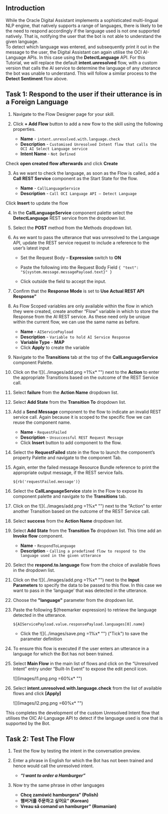 
## Introduction

While the Oracle Digital Assistant implements a sophisticated multi-lingual NLP engine, that natively supports a range of languages, there is likely to be the need to respond accordingly if the language used is not one supported natively.  That is, notifying the user that the bot is not able to understand the given language.	
To detect which language was entered, and subsequently print it out in the message to the user, the Digital Assistant can again utilise the OCI AI-Language APIs.  In this case using the **DetectLanguage** API.
For this Tutorial, we will replace the default **intent.unresolved** flow, with a custom version that calls the AI service to determine the language of any utterance the bot was unable to understand.
This will follow a similar process to the **Detect Sentiment** flow above.

## Task 1: Respond to the user if their utterance is in a Foreign Language


1. Navigate to the Flow Designer page for your skill.
	
2. Click **+ Add Flow** button to add a new flow to the skill using the following properties.

    *   **Name** - `intent.unresolved.with.language.check`
    *   **Description** - `Customised Unresolved Intent flow that calls the OCI AI Select Language service`
    *   **Intent Name** - `Not Defined`
    	

Check **open created flow afterwards** and click **Create**

			
3. As we want to check the language, as soon as the Flow is called, add a **Call REST Service** component as the Start State for the flow.

    *   **Name** - `CallLanguageService`
    *   **Description** - `Call OCI Language API – Detect Language`


Click **Insert** to update the flow
			
4. In the **CallLanguageService** component palette select the **DetectLanguage** REST service from the dropdown list.

	
5. Select the **POST** method from the Methods dropdown list.

	
6. As we want to pass the utterance that was unresolved to the Language API, update the REST service request to include a reference to the user’s latest input

	- Set the Request Body – **Expression** switch to **ON**

	- Paste the following into the Request Body Field
				```
            { "text": "${system.message.messagePayload.text}" }
            ```
			
	- Click outside the field to accept the input.

7. Confirm that the **Response Mode** is set to **Use Actual REST API Response"**

	
8. As Flow Scoped variables are only available within the flow in which they were created, create another “Flow” variable in which to store the Response from the AI REST service.  As these need only be unique within the current flow, we can use the same name as before.
    *   **Name** - `AIServicePayload`
    *   **Description** - `Variable to hold AI Service Response`
    *   **Variable Type** - **MAP**


    - Click **Apply** to create the variable
			
9. Navigate to the **Transitions** tab at the top of the **CallLanguageService** component Palette.


10. Click on the ![](../images/add.png =1%x*  "") next to the **Action** to enter the appropriate Transitions based on the outcome of the REST Service call.

	
11. Select **failure** from the **Action Name** dropdown list.

	
12. Select **Add State** from the **Transition To** dropdown list.

	
13. Add a **Send Message** component to the flow to indicate an invalid REST service call. Again because it is scoped to the specific flow we can reuse the component name.
    *   **Name** - `RequestFailed`
    *   **Description** - `Unsuccessful REST Request Message`

    - Click **Insert** button to add component to the flow.

14. Select the **RequestFailed** state in the flow to launch the component’s property Palette and navigate to the component Tab.

15. Again, enter the failed message Resource Bundle reference to print the appropriate output message, if the REST service fails.

		${rb('requestFailed.message')}

	
16. Select the **CallLanguageService** state in the Flow to expose its component palette and navigate to the **Transitions** tab.

	
17. Click on the ![](../images/add.png =1%x*  "") next to the “Action” to enter another Transition based on the outcome of the REST Service call.

	
18. Select **success** from the **Action Name** dropdown list.

	
19. Select **Add State** from the **Transition To** dropdown list.  This time add an **Invoke flow** component.
    *   **Name** - `RespondToLanguage`
    *   **Description** - `Calling a predefined flow to respond to the language used in the given utterance`

		

20. Select the **respond.to.language** flow from the choice of available flows in the dropdown list.

21. Click on the ![](../images/add.png =1%x*  "") next to the **Input Parameters** to specify the data to be passed to this flow.  In this case we want to pass in the ‘language’ that was detected in the utterance.

22. Choose the **"language"** parameter from the dropdown list.

23. Paste the following ${freemarker expression} to retrieve the language detected in the  utterance.

        ${AIServicePayload.value.responsePayload.languages[0].name}

	- Click the ![](../images/save.png =1%x*  "") ("Tick") to save the parameter definition
			
24. To ensure this flow is executed if the user enters an utterance in a language for which the Bot has not been trained.

25. Select **Main Flow** in the main list of flows and click on the “Unresolved Intent” entry under “Built-In Event” to expose the edit pencil icon.
			
	  ![](images/l1.png.png =60%x*  "")

26. Select **intent.unresolved.with.language.check** from the list of available flows and click **[Apply]**

	![](images/l2.png.png =60%x*  "")

This completes the development of the custom Unresolved Intent flow that utilises the OIC AI-Language API to detect if the language used is one that is supported by the Bot.


<!-- 
====================================================================
= TEST OUT THE FLOW                                                =
====================================================================
-->
## Task 2: Test The Flow
1. Test the flow by testing the intent in the conversation preview.

2. Enter a phrase in English for which the Bot has not been trained and hence would call the unresolved intent.

   - **_“I want to order a Hamburger”_**
		
3. Now try the same phrase in other languages

   - **Chcę zamówić hamburgera” (Polish)**
   - **햄버거를 주문하고 싶어요” (Korean)**
   - **Vreau să comand un hamburger” (Romanian)**
	

